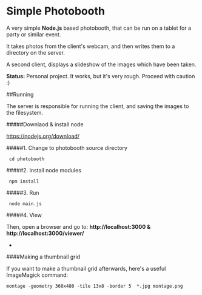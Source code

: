 # Simple Photobooth

A very simple **Node.js** based photobooth, that can be run on a tablet for a party or similar event.

It takes photos from the client's webcam, and then writes them to a directory on the server.

A second client, displays a slideshow of the images which have been taken.

**Status:** Personal project. It works, but it's very rough. Proceed with caution :)

##Running

The server is responsible for running the client, and saving the images to the filesystem.

#####Downlaod & install node

https://nodejs.org/download/

#####1. Change to photobooth source directory

	 cd photobooth

#####2. Install node modules

	 npm install

#####3. Run

	 node main.js

#####4. View

Then, open a browser and go to: **http://localhost:3000 & http://localhost:3000/viewer/**


-






####Making a thumbnail grid

If you want to make a thumbnail grid afterwards, here's a useful ImageMagick command:

	montage -geometry 360x480 -tile 13x8 -border 5  *.jpg montage.png
